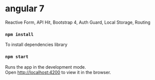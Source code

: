 # angular 7
Reactive Form, API Hit, Bootstrap 4, Auth Guard, Local Storage, Routing

### `npm install`

To install dependencies library<br>


### `npm start`

Runs the app in the development mode.<br>
Open [http://localhost:4200](http://localhost:4200) to view it in the browser.


